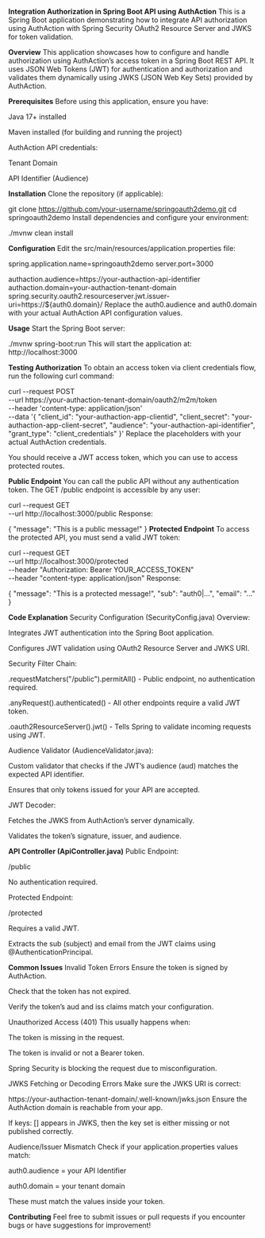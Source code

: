 
**Integration Authorization in Spring Boot API using AuthAction**
This is a Spring Boot application demonstrating how to integrate API authorization using AuthAction with Spring Security OAuth2 Resource Server and JWKS for token validation.

**Overview**
This application showcases how to configure and handle authorization using AuthAction’s access token in a Spring Boot REST API.
It uses JSON Web Tokens (JWT) for authentication and authorization and validates them dynamically using JWKS (JSON Web Key Sets) provided by AuthAction.

**Prerequisites**
Before using this application, ensure you have:

Java 17+ installed

Maven installed (for building and running the project)

AuthAction API credentials:

Tenant Domain

API Identifier (Audience)

**Installation**
Clone the repository (if applicable):

git clone https://github.com/your-username/springoauth2demo.git
cd springoauth2demo
Install dependencies and configure your environment:

./mvnw clean install

**Configuration**
Edit the src/main/resources/application.properties file:

spring.application.name=springoauth2demo
server.port=3000

authaction.audience=https://your-authaction-api-identifier
authaction.domain=your-authaction-tenant-domain
spring.security.oauth2.resourceserver.jwt.issuer-uri=https://${auth0.domain}/
Replace the auth0.audience and auth0.domain with your actual AuthAction API configuration values.

**Usage**
Start the Spring Boot server:

./mvnw spring-boot:run
This will start the application at:
http://localhost:3000

**Testing Authorization**
To obtain an access token via client credentials flow, run the following curl command:

curl --request POST \
  --url https://your-authaction-tenant-domain/oauth2/m2m/token \
  --header 'content-type: application/json' \
  --data '{
    "client_id": "your-authaction-app-clientid",
    "client_secret": "your-authaction-app-client-secret",
    "audience": "your-authaction-api-identifier",
    "grant_type": "client_credentials"
  }'
Replace the placeholders with your actual AuthAction credentials.

You should receive a JWT access token, which you can use to access protected routes.

**Public Endpoint**
You can call the public API without any authentication token.
The GET /public endpoint is accessible by any user:

curl --request GET \
  --url http://localhost:3000/public
Response:

{
  "message": "This is a public message!"
}
**Protected Endpoint**
To access the protected API, you must send a valid JWT token:


curl --request GET \
  --url http://localhost:3000/protected \
  --header "Authorization: Bearer YOUR_ACCESS_TOKEN" \
  --header "content-type: application/json"
Response:


{
  "message": "This is a protected message!",
  "sub": "auth0|...",
  "email": "..."
}

**Code Explanation**
Security Configuration (SecurityConfig.java)
Overview:

Integrates JWT authentication into the Spring Boot application.

Configures JWT validation using OAuth2 Resource Server and JWKS URI.

Security Filter Chain:

.requestMatchers("/public").permitAll() - Public endpoint, no authentication required.

.anyRequest().authenticated() - All other endpoints require a valid JWT token.

.oauth2ResourceServer().jwt() - Tells Spring to validate incoming requests using JWT.

Audience Validator (AudienceValidator.java):

Custom validator that checks if the JWT’s audience (aud) matches the expected API identifier.

Ensures that only tokens issued for your API are accepted.

JWT Decoder:

Fetches the JWKS from AuthAction’s server dynamically.

Validates the token’s signature, issuer, and audience.

**API Controller (ApiController.java)**
Public Endpoint:

/public

No authentication required.

Protected Endpoint:

/protected

Requires a valid JWT.

Extracts the sub (subject) and email from the JWT claims using @AuthenticationPrincipal.

**Common Issues**
Invalid Token Errors
Ensure the token is signed by AuthAction.

Check that the token has not expired.

Verify the token’s aud and iss claims match your configuration.

Unauthorized Access (401)
This usually happens when:

The token is missing in the request.

The token is invalid or not a Bearer token.

Spring Security is blocking the request due to misconfiguration.

JWKS Fetching or Decoding Errors
Make sure the JWKS URI is correct:


https://your-authaction-tenant-domain/.well-known/jwks.json
Ensure the AuthAction domain is reachable from your app.

If keys: [] appears in JWKS, then the key set is either missing or not published correctly.

Audience/Issuer Mismatch
Check if your application.properties values match:

auth0.audience = your API Identifier

auth0.domain = your tenant domain

These must match the values inside your token.

**Contributing**
Feel free to submit issues or pull requests if you encounter bugs or have suggestions for improvement!

